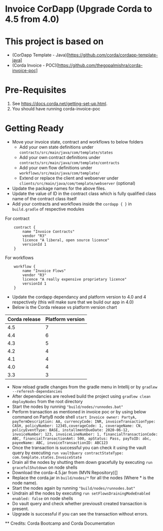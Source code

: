 # Invoice CorDapp (Upgrade Corda to 4.5 from 4.0)

# This project is based on  

 * (CorDapp Template - Java)[https://github.com/corda/cordapp-template-java] 
 * (Corda Invoice - POC)[https://github.com/thegopalmishra/corda-invoice-poc]

# Pre-Requisites

1. See https://docs.corda.net/getting-set-up.html.
2. You should have running corda-invoice-poc

# Getting Ready

* Move your invoice state, contract and workflows to below folders
  - Add your own state definitions under `contracts/src/main/java/com/template/states`
  - Add your own contract definitions under `contracts/src/main/java/com/template/contracts`
  - Add your own flow definitions under `workflows/src/main/java/com/template/`
  - Extend or replace the client and webserver under `clients/src/main/java/com/template/webserver` (optional)
* Update the package names for the above files.
* Update the value of ID in the contract class which is fully qualified class name of the contract class itself
* Add your contracts and workflows inside the `cordapp { }` in `build.gradle` of respective modules

For contract
````
    contract {
        name "Invoice Contracts"
        vendor "R3"
        licence "A liberal, open source licence"
        versionId 1
    }
````
For workflows 
````
    workflow {
        name "Invoice Flows"
        vendor "R3"
        licence "A really expensive proprietary licence"
        versionId 1
    }
````
* Update the cordapp dependancy and platform version to 4.0 and 4 respectively (this will make sure that we build our app in 4.0)
* Below is the Corda release vs platform version chart

| Corda release | Platform version |
|---------------|------------------|
| 4.5           | 7                |
| 4.4           | 6                |
| 4.3           | 5                |
| 4.2           | 4                |
| 4.1           | 4                |
| 4.0           | 4                |
| 3.3           | 3                |
	    
* Now reload gradle changes from the gradle menu in Intellij or by `gradlew --referesh-dependancies`
* After dependancies are reolved build the project using `gradlew clean deployNodes` from the root directory
* Start the nodes by running `"build/nodes/runnodes.bat"`
* Perform transaction as mentioned in invoice poc or by using below command on PartyB node shell
`start Invoice owner: PartyA, payTermDescription: AA, currencyCode: INR, invoiceTransactionType: CASH, policyNumber: 12345,coverageCode: 1, coverageName: CN, policyEventType: BASE, installmentDueDate: 2020-06-12, invoiceNumber: 123, invoiceLineNumber: 1, financialTransactionCode: ABC, financialTransactionAmt: 500, apStatus: Pass, payToID: abc, payeeName: ABC, invoiceTransactionID: ABC123`
* Once the transaction is successful you can check it using the vault query by executing `run vaultQuery contractStateType: com.template.states.InvoiceState`
* Drain all the nodes by shutting them down gracefully by executing `run gracefulShutdown` on node shells
* Download the corda-4.5.jar from (MVN Repository)[]
* Replace the corda.jar in `build/nodes/*` for all the nodes (Where * is the node name).
* Start the nodes again by running `"build/nodes/runnodes.bat"`
* Undrain all the nodes by executing `run setFlowsDrainingModeEnabled enabled: false` on node shells
* Do vault query and check whether previouslt created transaction is present.
* Upgrade is successful if you can see the transaction without errors.


** Credits: Corda Bootcamp and Corda Documentation


